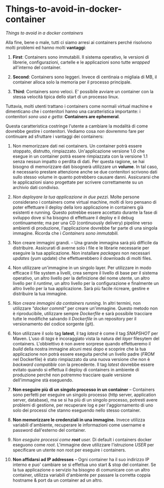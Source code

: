 # Things-to-avoid-in-docker-container
*Things to avoid in a docker containers*

Alla fine, bene o male, tutti ci siamo arresi ai containers perché risolvono molti problemi ed hanno molti **vantaggi**:

1. **First**: Containers sono immutabili. Il sistema operativo, le versioni di librerie, configurazioni, cartelle e le applicazioni sono tutte *wrapped* all'interno del container.

2. **Second**: Containers sono leggeri. Invece di centinaia o migliaia di MB, il container alloca solo la memoria per il processo principale.

3. **Third**: Containers sono veloci. E' possibile avviare un container con la stessa velocità tipica dello start di un processo linux.

Tuttavia, molti utenti trattano i containers come normali virtual machine e dimenticano che i contenitori hanno una caratteristica importante: i contenitori *sono usa e getta*: **Containers are ephemeral**.

Questa caratteristica costringe l'utente a cambiare la modalità di come dovrebbe gestire i contenitori. 
Vediamo cosa *non* dovremmo fare per continuare ad sfruttare i vantaggi dei containers:

1. Non memorizzare dati nei containers. Un container potrà essere stoppato, distrutto, rimpiazzato. Un'applicazione versione 1.0 che esegue in un container potrà essere rimpiazzata con la versione 1.1 senza nessun impatto o perdita di dati. Per questa ragione, se hai bisogno di memorizzare dati bisognerà utilizzare un **volume**. In tal caso, è necessario prestare attenzione anche se due contenitori scrivono dati sullo stesso volume in quanto potrebbero causare danni. Assicurarsi che le applicazioni siano progettate per scrivere correttamente su un archivio dati condiviso.

2. *Non deployare la tua applicazione in due pezzi.* Molte persone considerano i containers come virtual machine, molti di loro pensano di poter effettuare il deploy della loro applicazione in containers già esistenti e running. Questo potrebbe essere accettato durante la fase di sviluppo dove si ha bisogno di effettuare il deploy e il debug continuamente; ma per una CD (continuously delivery) pipeline verso ambienti di produzione, l'applicazione dovrebbe far parte di una singola immagine. Ricorda che i *Containers sono immutabili.*

3. Non creare immagini grandi. – Una grande immagina sarà più difficile da distribuire. Assicurati di averne solo i file e le librarie necessarie per eseguire la tua applicazione. Non installare *packages* non necessari *updates* (yum update) che effettuerebbero il downloads di molti files.

4. Non utilizzare un'immagine in un singolo layer. Per utilizzare in modo efficace il file system a livelli, crea sempre il livello di base per il sistema operativo, un altro livello per la definizione del nome utente, un altro livello per il *runtime*, un altro livello per la configurazione e finalmente un altro livello per la tua applicazione. Sarà più facile ricreare, gestire e distribuire la tua immagine.

5. *Non creare immagini da containers running.* In altri termini, non utilizzare *"docker commit"* per creare un'immagine. Questo metodo non è riproducibile, utilizzare sempre *Dockerfile* e sarà possibile tracciare tutte le modifiche salvando il *Dockerfile* in un repository per il versionamento del codice sorgente (git).

6. Non utilizzare il solo tag **latest**, il tag *latest* è come il tag *SNAPSHOT* per Maven. L'uso di *tags* è incoraggiato vista la natura del *layer* filesytem del containers. L'obbiettivo è non avere sorprese quando effettueremo il *build* della nostra immagine alcuni mesi dopo e  scoprire che la tua applicazione non potrà essere eseguita perché un livello padre (*FROM* nel Dockerfile) è stato rimpiazzato da una nuova versione che non è *backward compatible* con la precedente. Il tag *latest* dovrebbe essere evitato quando si effettua il deploy di containers in ambiente di produzione perché non potremmo tracciare quale versione dell'immagine stà eseguendo.

7. **Non eseguire più di un singolo processo in un container** – Containers sono perfetti per eseguire un singolo processo (http server, application server, database), ma se si ha più di un singolo processo, potresti avere problemi di gestione, per recuperare log e per  l'aggiornamento di uno solo dei processi che stanno eseguendo nello stesso container.

8. **Non memorizzare le credenziali in una immagine.** Invece utilizza variabili d'ambiente, recuperare le informazioni come username e password dall'esterno del container.

9. *Non eseguire processi come **root** user.* Di default i containers docker eseguono come *root*. L'immagine deve utilizzare l'istruzione *USER* per specificare un utente non root per eseguire i containers.

10. **Non affidarsi ad IP addresses** – Ogni container ha il suo indirizzo IP interno e puo' cambiare se si effettua uno start & stop del container. Se la tua applicazione o servizio ha bisogno di comunicare con un altro container, utilizza  variabili d'ambiente per passare la corretta coppia hostname & port da un container ad un altro.

